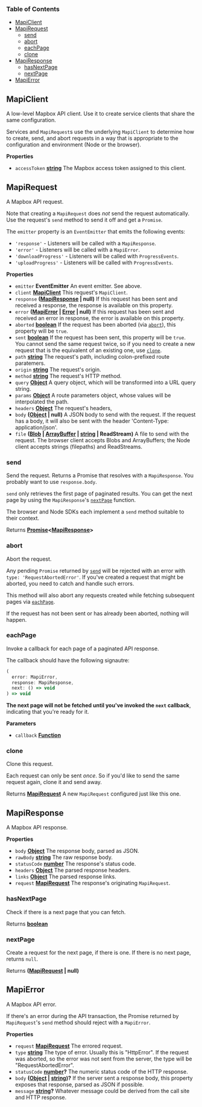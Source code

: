 <!-- Generated by documentation.js. Update this documentation by updating the source code. -->

### Table of Contents

- [MapiClient](#mapiclient)
- [MapiRequest](#mapirequest)
  - [send](#send)
  - [abort](#abort)
  - [eachPage](#eachpage)
  - [clone](#clone)
- [MapiResponse](#mapiresponse)
  - [hasNextPage](#hasnextpage)
  - [nextPage](#nextpage)
- [MapiError](#mapierror)

## MapiClient

A low-level Mapbox API client. Use it to create service clients
that share the same configuration.

Services and `MapiRequest`s use the underlying `MapiClient` to
determine how to create, send, and abort requests in a way
that is appropriate to the configuration and environment
(Node or the browser).

**Properties**

- `accessToken` **[string][11]** The Mapbox access token assigned
    to this client.

## MapiRequest

A Mapbox API request.

Note that creating a `MapiRequest` does *not* send the request automatically.
Use the request's `send` method to send it off and get a `Promise`.

The `emitter` property is an `EventEmitter` that emits the following events:

- `'response'` - Listeners will be called with a `MapiResponse`.
- `'error'` - Listeners will be called with a `MapiError`.
- `'downloadProgress'` - Listeners will be called with `ProgressEvents`.
- `'uploadProgress'` - Listeners will be called with `ProgressEvents`.

**Properties**

- `emitter` **EventEmitter** An event emitter. See above.
- `client` **[MapiClient][12]** This request's `MapiClient`.
- `response` **([MapiResponse][13] | null)** If this request has been sent and received
    a response, the response is available on this property.
- `error` **([MapiError][14] \| [Error][15] | null)** If this request has been sent and
    received an error in response, the error is available on this property.
- `aborted` **[boolean][16]** If the request has been aborted
    (via [`abort`][4]), this property will be `true`.
- `sent` **[boolean][16]** If the request has been sent, this property will
    be `true`. You cannot send the same request twice, so if you need to create
    a new request that is the equivalent of an existing one, use
    [`clone`][6].
- `path` **[string][11]** The request's path, including colon-prefixed route
    paratemers.
- `origin` **[string][11]** The request's origin.
- `method` **[string][11]** The request's HTTP method.
- `query` **[Object][17]** A query object, which will be transformed into
    a URL query string.
- `params` **[Object][17]** A route parameters object, whose values will
    be interpolated the path.
- `headers` **[Object][17]** The request's headers,
- `body` **([Object][17] | null)** A JSON body to send with the request.
    If the request has a body, it will also be sent with the header
    'Content-Type: application/json'.
- `file` **([Blob][18] \| [ArrayBuffer][19] \| [string][11] | ReadStream)** A file to
    send with the request. The browser client accepts Blobs and ArrayBuffers;
    the Node client accepts strings (filepaths) and ReadStreams.

### send

Send the request. Returns a Promise that resolves with a `MapiResponse`.
You probably want to use `response.body`.

`send` only retrieves the first page of paginated results. You can get
the next page by using the `MapiResponse`'s [`nextPage`][9]
function.

The browser and Node SDKs each implement a `send` method suitable to
their context.

Returns **[Promise][20]&lt;[MapiResponse][13]>** 

### abort

Abort the request.

Any pending `Promise` returned by [`send`][3] will be rejected with
an error with `type: 'RequestAbortedError'`. If you've created a request
that might be aborted, you need to catch and handle such errors.

This method will also abort any requests created while fetching subsequent
pages via [`eachPage`][5].

If the request has not been sent or has already been aborted, nothing
will happen.

### eachPage

Invoke a callback for each page of a paginated API response.

The callback should have the following signautre:

```js
(
  error: MapiError,
  response: MapiResponse,
  next: () => void
) => void
```

**The next page will not be fetched until you've invoked the
`next` callback**, indicating that you're ready for it.

**Parameters**

- `callback` **[Function][21]** 

### clone

Clone this request.

Each request can only be sent *once*. So if you'd like to send the
same request again, clone it and send away.

Returns **[MapiRequest][22]** A new `MapiRequest` configured just like this one.

## MapiResponse

A Mapbox API response.

**Properties**

- `body` **[Object][17]** The response body, parsed as JSON.
- `rawBody` **[string][11]** The raw response body.
- `statusCode` **[number][23]** The response's status code.
- `headers` **[Object][17]** The parsed response headers.
- `links` **[Object][17]** The parsed response links.
- `request` **[MapiRequest][22]** The response's originating `MapiRequest`.

### hasNextPage

Check if there is a next page that you can fetch.

Returns **[boolean][16]** 

### nextPage

Create a request for the next page, if there is one.
If there is no next page, returns `null`.

Returns **([MapiRequest][22] | null)** 

## MapiError

A Mapbox API error.

If there's an error during the API transaction,
the Promise returned by `MapiRequest`'s `send`
method should reject with a `MapiError`.

**Properties**

- `request` **[MapiRequest][22]** The errored request.
- `type` **[string][11]** The type of error. Usually this is "HttpError".
    If the request was aborted, so the error was
    not sent from the server, the type will be
    "RequestAbortedError".
- `statusCode` **[number][23]?** The numeric status code of
    the HTTP response.
- `body` **([Object][17] \| [string][11])?** If the server sent a response body,
    this property exposes that response, parsed as JSON if possible.
- `message` **[string][11]?** Whatever message could be derived from the
    call site and HTTP response.

[1]: #mapiclient

[2]: #mapirequest

[3]: #send

[4]: #abort

[5]: #eachpage

[6]: #clone

[7]: #mapiresponse

[8]: #hasnextpage

[9]: #nextpage

[10]: #mapierror

[11]: https://developer.mozilla.org/docs/Web/JavaScript/Reference/Global_Objects/String

[12]: #mapiclient

[13]: #mapiresponse

[14]: #mapierror

[15]: https://developer.mozilla.org/docs/Web/JavaScript/Reference/Global_Objects/Error

[16]: https://developer.mozilla.org/docs/Web/JavaScript/Reference/Global_Objects/Boolean

[17]: https://developer.mozilla.org/docs/Web/JavaScript/Reference/Global_Objects/Object

[18]: https://developer.mozilla.org/docs/Web/API/Blob

[19]: https://developer.mozilla.org/docs/Web/JavaScript/Reference/Global_Objects/ArrayBuffer

[20]: https://developer.mozilla.org/docs/Web/JavaScript/Reference/Global_Objects/Promise

[21]: https://developer.mozilla.org/docs/Web/JavaScript/Reference/Statements/function

[22]: #mapirequest

[23]: https://developer.mozilla.org/docs/Web/JavaScript/Reference/Global_Objects/Number
